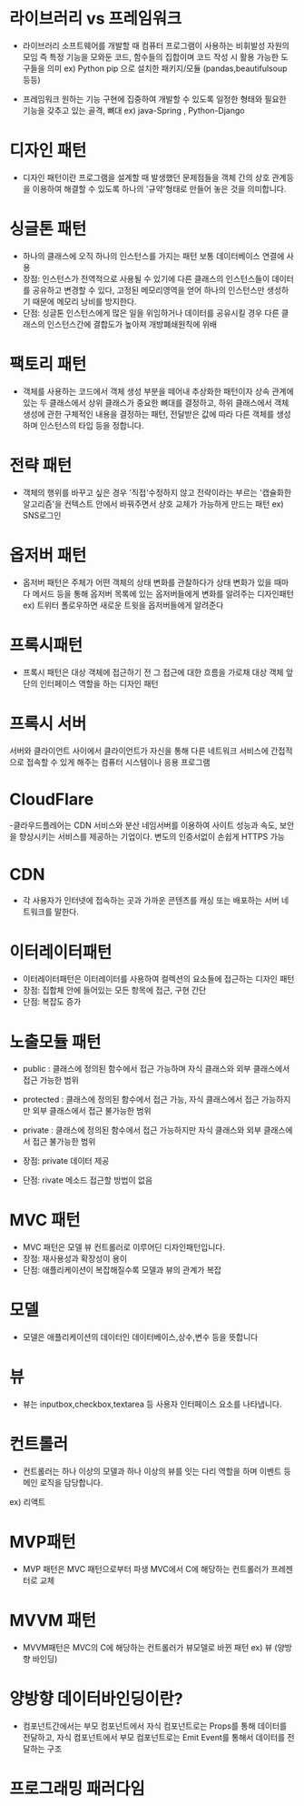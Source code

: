 # 라이브러리 vs 프레임워크

- 라이브러리
  소프트웨어를 개발할 때 컴퓨터 프로그램이 사용하는 비휘발성 자원의 모임
  즉 특정 기능을 모와둔 코드, 함수들의 집합이며 코드 작성 시 활용 가능한 도구들을 의미
  ex) Python pip 으로 설치한 패키지/모듈 (pandas,beautifulsoup 등등)

- 프레임워크
  원하는 기능 구현에 집중하여 개발할 수 있도록 일정한 형태와 필요한 기능을 갖추고 있는 골격, 뼈대
  ex) java-Spring , Python-Django

# 디자인 패턴

- 디자인 패턴이란 프로그램을 설계할 때 발생했던 문제점들을 객체 간의
  상호 관계등을 이용하여 해결할 수 있도록 하나의 '규약'형태로 만들어 놓은 것을 의미합니다.

# 싱글톤 패턴

- 하나의 클래스에 오직 하나의 인스턴스를 가지는 패턴
  보통 데이터베이스 연결에 사용
- 장점: 인스턴스가 전역적으로 사용될 수 있기에 다른 클래스의 인스턴스들이 데이터를 공유하고 변경할 수 있다, 고정된 메모리영역을 얻어 하나의 인스턴스만 생성하기 때문에 메모리 낭비를 방지한다.
- 단점: 싱글톤 인스턴스에게 많은 일을 위임하거나 데이터를 공유시킬 경우 다른 클래스의 인스턴스간에 결합도가 높아져 개방폐쇄원칙에 위배

# 팩토리 패턴

- 객체를 사용하는 코드에서 객체 생성 부분을 떼어내 추상화한 패턴이자 상속 관계에 있는 두 클래스에서 상위 클래스가 중요한 뼈대를 결정하고, 하위 클래스에서 객체 생성에 관한 구체적인 내용을 결정하는 패턴, 전달받은 값에 따라 다른 객체를 생성하며 인스턴스의 타입 등을 정합니다.

# 전략 패턴

- 객체의 행위를 바꾸고 싶은 경우 '직접'수정하지 않고 전략이라는 부르는 '캡슐화한 알고리즘'을 컨텍스트 안에서 바꿔주면서 상호 교체가 가능하게 만드는 패턴
  ex) SNS로그인

# 옵저버 패턴

- 옵저버 패턴은 주체가 어떤 객체의 상태 변화를 관찰하다가 상태 변화가 있을 때마다 메서드 등을 통해 옵저버 목록에 있는 옵저버들에게 변화를 알려주는 디자인패턴
  ex) 트위터 폴로우하면 새로운 트윗을 옵저버들에게 알려준다

# 프록시패턴

- 프록시 패턴은 대상 객체에 접근하기 전 그 접근에 대한 흐름을 가로채 대상 객체 앞단의 인터페이스 역할을 하는 디자인 패턴

# 프록시 서버

서버와 클라이언트 사이에서 클라이언트가 자신을 통해 다른 네트워크 서비스에 간접적으로 접속할 수 있게 해주는 컴퓨터 시스템이나 응용 프로그램

# CloudFlare

-클라우드플레어는 CDN 서비스와 분산 네임서버를 이용하여 사이트 성능과 속도, 보안을 향상시키는 서비스를 제공하는 기업이다.
변도의 인증서없이 손쉽게 HTTPS 가능

# CDN

- 각 사용자가 인터넷에 접속하는 곳과 가까운 콘텐츠를 캐싱 또는 배포하는 서버 네트워크를 말한다.

# 이터레이터패턴

- 이터레이터패턴은 이터레이터를 사용하여 컬렉션의 요소들에 접근하는 디자인 패턴
- 장점: 집합체 안에 들어있는 모든 항목에 접근, 구현 간단
- 단점: 복잡도 증가

# 노출모듈 패턴
- public : 클래스에 정의된 함수에서 접근 가능하며 자식 클래스와 외부 클래스에서 접근 가능한 범위
- protected : 클래스에 정의된 함수에서 접근 가능, 자식 클래스에서 접근 가능하지만 외부 클래스에서 접근 불가능한 범위
- private : 클래스에 정의된 함수에서 접근 가능하지만 자식 클래스와 외부 클래스에서 접근 불가능한 범위

- 장점: private 데이터 제공
- 단점: rivate 메소드 접근할 방법이 없음

# MVC 패턴
- MVC 패턴은 모델 뷰 컨트롤러로 이루어딘 디자인패턴입니다.
- 장점: 재사용성과 확장성이 용이
- 단점: 애플리케이션이 복잡해질수록 모델과 뷰의 관계가 복잡

# 모델
- 모델은 애플리케이션의 데이터인 데이터베이스,상수,변수 등을 뜻합니다

# 뷰
- 뷰는 inputbox,checkbox,textarea 등 사용자 인터페이스 요소를 나타냅니다.

# 컨트롤러
- 컨트롤러는 하나 이상의 모델과 하나 이상의 뷰를 잇는 다리 역할을 하며 이벤트 등 메인 로직을 담당합니다.

ex) 리액트

# MVP패턴
- MVP 패턴은 MVC 패턴으로부터 파생 MVC에서 C에 해당하는 컨트롤러가 프레젠터로 교체

# MVVM 패턴
- MVVM패턴은 MVC의 C에 해당하는 컨트롤러가 뷰모델로 바뀐 패턴
ex) 뷰 (양방향 바인딩)

# 양방향  데이터바인딩이란?
- 컴포넌트간에서는 부모 컴포넌트에서 자식 컴포넌트로는 Props를 통해 데이터를 전달하고, 자식 컴포넌트에서 부모 컴포넌트로는 Emit Event를 통해서 데이터를 전달하는 구조

# 프로그래밍 패러다임
